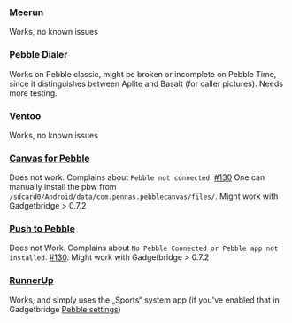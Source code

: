 ### Meerun
Works, no known issues
### Pebble Dialer
Works on Pebble classic, might be broken or incomplete on Pebble Time, since it distinguishes between Aplite and Basalt (for caller pictures). Needs more testing.
### Ventoo
Works, no known issues
### [Canvas for Pebble](https://play.google.com/store/apps/details?id=com.pennas.pebblecanvas)
Does not work. Complains about `Pebble not connected`. [#130](../issues/130) One can manually install the pbw from `/sdcard0/Android/data/com.pennas.pebblecanvas/files/`. Might work with Gadgetbridge > 0.7.2
### [Push to Pebble](https://play.google.com/store/apps/details?id=com.mohammadag.pushtopebble)
Does not Work. Complains about `No Pebble Connected or Pebble app not installed`. [#130](../issues/130).  Might work with Gadgetbridge > 0.7.2
### [RunnerUp](https://f-droid.org/repository/browse/?fdfilter=runnerup&fdid=org.runnerup)
Works, and simply uses the „Sports“ system app (if you've enabled that in Gadgetbridge [Pebble settings](https://github.com/Freeyourgadget/Gadgetbridge/wiki/Configuration#pebble-specific-settings))

